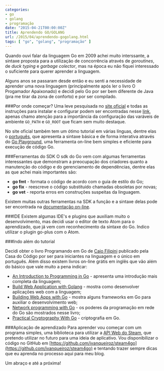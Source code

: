 ```yaml
---
categories:
- go
- golang
- programação
date: "2015-04-21T00:00:00Z"
title: Aprendendo GO/GOLANG
url: /2015/04/aprendendo-gogolang.html
tags: [ "go", "golang", "programação" ]
---
```


Quando ouvi falar da linguagem Go em 2009 achei muito interssante, a sintaxe proposta para a utilização de concorrência através de _goroutines_, de _duck typing_ e _garbage colector_, mas na época eu não fiquei interessado o suficiente para querer aprender a linguagem.

Alguns anos se passaram desde então e eu senti a necessidade de aprender uma nova linguagem (principalmente após ler o livro O Progamador Apaixonado) e decidi pelo Go por ser bem diferente de Java (pra me tirar da zona de conforto) e por ser compilado.

###Por onde começar?
Uma leve pesquisada no [site oficial](https://golang.org/) e todas as instruções para instalar e configurar podem ser encontradas nesse [link](https://golang.org/doc/install), apenas chamo atenção para a importância da configuração das varáveis de ambiente ```GO_PATH``` e ```GO_ROOT``` que ficam sem muito destaque.

No site oficial também tem um ótimo tutorial em várias línguas, dentre elas o [português](http://go-tour-br.appspot.com/welcome/1), que apresenta a sintaxe básica e de forma interativa através do [Go Playground](https://play.golang.org/p/3VsQMI4Rx5), uma ferramenta on-line bem simples e eficiente para execução de código Go.

###Ferramentas do SDK
O sdk do Go vem com algumas ferramentas interessantes que demonstram a preocupação dos criadores quanto a manutenção do código e do gerenciamento de dependências, dentre elas as que achei mais importantes são:

* **go fmt** - formata o código de acordo com o guia de estilo do Go;
* **go fix** - reescreve o código substituido chamadas obsoletas por novas;
* **go vet** - reporta erros em construções suspeitas da linguagem.

Existem muitas outras ferramentas na SDK a função e a sintaxe delas pode ser encontrada na [documentação on-line](https://golang.org/cmd/go/).

###IDE
Existem algumas IDE's e plugins que auxiliam muito o desenvolvimento, mas decidi usar o editor de texto Atom para o aprendizado, que já vem com reconhecimento da sintaxe do Go. Indico utilizar o plugin go-plus com o Atom.

###Indo além do tutorial

Decidi obter o livro Programando em Go de [Caio Filipini](http://www.casadocodigo.com.br/products/livro-google-go) publicado pela Casa do Código por ser para iniciantes na linguagem e o único em português. Além disso existem livros on-line grátis em inglês que vão além do básico que vale muito a pena indicar:

* [An Introduction to Programming in Go](http://www.golang-book.com/) - apresenta uma introdução mais completa da linguagem;
* [Build Web Application with Golang](https://docs.google.com/file/d/0B2GBHFyTK2N8TzM4dEtIWjBJdEk/) - mostra como desenvolver aplicações web com a linguagem;
* [Building Web Apps with Go](http://codegangsta.gitbooks.io/building-web-apps-with-go/content/) - mostra alguns frameworks em Go para auxiliar o desenvolvimento web;
* [Network programming with Go](http://jan.newmarch.name/go/) - os poderes da programação em rede do Go são mostrados nesse livro;
* [Practical Cryptography With Go](https://leanpub.com/gocrypto/read) - criptografia em Go.

###Aplicação de aprendizado
Para aprender vou começar com um programa simples, uma biblioteca para utilizar a [API Web do Steam](https://developer.valvesoftware.com/wiki/Steam_Web_API), que pretendo utilizar no futuro para uma ideia de aplicativo. Vou disponibilizar o código no GitHub em [https://github.com/ivanqueiroz/steam4go](https://github.com/ivanqueiroz/steam4go) e tentando trazer sempre dicas que eu aprenda no processo aqui para meu blog.

Um abraço e até a próxima!
